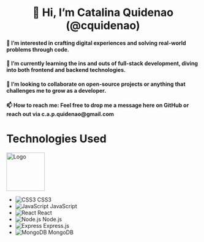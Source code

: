 <h1 align="center"> 👋 Hi, I’m Catalina Quidenao (@cquidenao) </h1>

<h4> 👀 I’m interested in crafting digital experiences and solving real-world problems through code. </h4>
<h4> 🌱 I’m currently learning the ins and outs of full-stack development, diving into both frontend and backend technologies.</h4>
<h4> 💞️ I’m looking to collaborate on open-source projects or anything that challenges me to grow as a developer.</h4>
<h4> 📫 How to reach me: Feel free to drop me a message here on GitHub or reach out via c.a.p.quidenao@gmail.com </h4>


# Technologies Used
<img src="https://upload.wikimedia.org/wikipedia/commons/3/38/HTML5_Badge.svg" alt="Logo" width="100"/>


- ![CSS3](url_to_css3_image) CSS3
- ![JavaScript](url_to_js_image) JavaScript
- ![React](url_to_react_image) React
- ![Node.js](url_to_node_image) Node.js
- ![Express](url_to_express_image) Express.js
- ![MongoDB](url_to_mongodb_image) MongoDB
